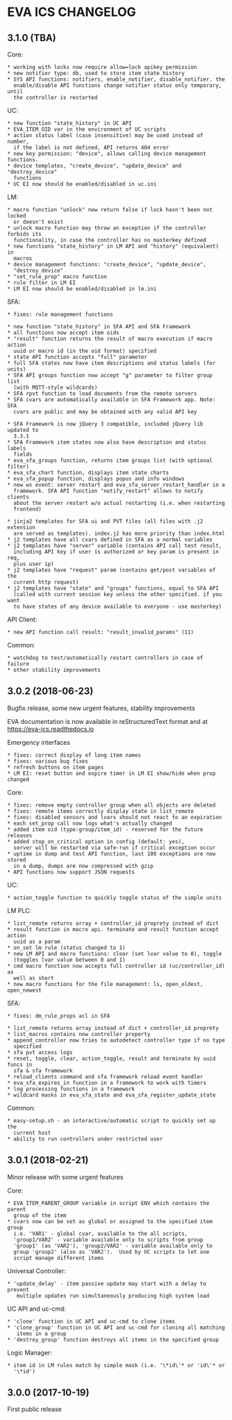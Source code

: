 EVA ICS CHANGELOG
=================

3.1.0 (TBA)
-----------

Core:

    * working with locks now require allow=lock apikey permission
    * new notifier type: db, used to store item state history
    * SYS API functions: notifiers, enable_notifier, disable_notifier. the
      enable/disable API functions change notifier status only temporary, until
      the controller is restarted

UC:

    * new function "state_history" in UC API
    * EVA_ITEM_OID var in the environment of UC scripts
    * action status label (case insensitive) may be used instead of number,
      if the label is not defined, API returns 404 error
    * new key permission: "device", allows calling device management functions.
    * device templates, "create_device", "update_device" and "destroy_device"
      functions
    * UC EI now should be enabled/disabled in uc.ini

LM:

    * macro function "unlock" now return false if lock hasn't been not locked
      or doesn't exist
    * unlock macro function may throw an exception if the controller forbids its
      functionality, in case the controller has no masterkey defined
    * new functions "state_history" in LM API and "history" (equivalent) in
      macros
    * device management functions: "create_device", "update_device",
      "destroy_device"
    * "set_rule_prop" macro function
    * rule filter in LM EI
    * LM EI now should be enabled/disabled in lm.ini

SFA:

    * fixes: rule management functions

    * new function "state_history" in SFA API and SFA Framework
    * all functions now accept item oids
    * "result" function returns the result of macro execution if macro action
      uuid or macro id (in the oid format) specified
    * state API function accepts "full" parameter
    * full SFA states now have item descriptions and status labels (for units)
    * SFA API groups function now accept "g" parameter to filter group list
      (with MQTT-style wildcards)
    * SFA rpvt function to load documents from the remote servers
    * SFA cvars are automatically available in SFA Framework app. Note: SFA
      cvars are public and may be obtained with any valid API key

    * SFA Framework is now jQuery 3 compatible, included jQuery lib updated to
      3.3.1
    * SFA Framework item states now also have description and status labels
      fields
    * eva_sfa_groups function, returns item groups list (with optional filter)
    * eva_sfa_chart function, displays item state charts
    * eva_sfa_popup function, displays popus and info windows
    * new ws event: server restart and eva_sfa_server_restart_handler in a
      framework. SFA API function "notify_restart" allows to notify clients
      about the server restart w/o actual restarting (i.e. when restarting
      frontend)

    * jinja2 templates for SFA ui and PVT files (all files with .j2 extension
      are served as templates). index.j2 has more priority than index.html
    * j2 templates have all cvars defined in SFA as a normal variables
    * j2 templates have "server" variable (contains API call test result,
      including API key if user is authorized or key param is present in req,
      plus user ip)
    * j2 templates have "request" param (contains get/post variables of the
      current http request)
    * j2 templates have "state" and "groups" functions, equal to SFA API
      (called with current session key unless the other specified. if you want
      to have states of any device available to everyone - use masterkey)

API Client:

    * new API function call result: "result_invalid_params" (11)

Common:

    * watchdog to test/automatically restart controllers in case of failure
    * other stability improvements

3.0.2 (2018-06-23)
------------------

Bugfix release, some new urgent features, stability improvements

EVA documentation is now available in reStructuredText format and at
https://eva-ics.readthedocs.io

Emergency interfaces

    * fixes: correct display of long item names
    * fixes: various bug fixes
    * refresh buttons on item pages
    * LM EI: reset button and expire timer in LM EI show/hide when prop changed

Core:

    * fixes: remove empty controller group when all objects are deleted
    * fixes: remote items correctly display state in list_remote
    * fixes: disabled sensors and lvars should not react to an expiration
    * each set_prop call now logs what's actually changed
    * added item oid (type:group/item_id) - reserved for the future releases
    * added stop_on_critical option in config (default: yes),
      server will be restarted via safe-run if critical exception occur
    * uptime in dump and test API function, last 100 exceptions are now stored
      in a dump, dumps are now compressed with gzip
    * API functions now support JSON requests

UC:

    * action_toggle function to quickly toggle status of the simple units 

LM PLC:

    * list_remote returns array + controller_id proprety instead of dict
    * result function in macro api. terminate and result function accept action
      uuid as a param
    * on_set lm rule (status changed to 1)
    * new LM API and macro functions: clear (set lvar value to 0), toggle
      (toggles lvar value between 0 and 1)
    * cmd macro function now accepts full controller id (uc/controller_id) as
      well as short
    * new macro functions for the file management: ls, open_oldest, open_newest

SFA:

    * fixes: dm_rule_props acl in SFA

    * list_remote returns array instead of dict + controller_id proprety
    * list_macros contains now controller property
    * append_controller now tries to autodetect controller type if no type
      specified
    * sfa pvt access logs
    * reset, toggle, clear, action_toggle, result and terminate by uuid funcs in
      sfa & sfa framework
    * reload_clients command and sfa framework reload event handler
    * eva_sfa_expires_in function in a framework to work with timers
    * log processing functions in a framework
    * wildcard masks in eva_sfa_state and eva_sfa_register_update_state

Common:

    * easy-setup.sh - an interactive/automatic script to quickly set up the
      current host
    * ability to run controllers under restricted user

3.0.1 (2018-02-21)
------------------

Minor release with some urgent features

Core:

    * EVA_ITEM_PARENT_GROUP variable in script ENV which contains the parent
      group of the item
    * cvars now can be set as global or assigned to the specified item group
      i.e. 'VAR1' - global cvar, available to the all scripts,
      'group1/VAR2' - variable available only to scripts from group
      'group1' (as 'VAR2'), 'group2/VAR2' - variable available only to
      group 'group2' (also as 'VAR2').  Used by UC scripts to let one
      script manage different items

Universal Controller:

    * 'update_delay' - item passive update may start with a delay to prevent
       multiple updates run simultaneously producing high system load

UC API and uc-cmd:

    * 'clone' function in UC API and uc-cmd to clone items
    * 'clone_group' function in UC API and uc-cmd for cloning all matching
       items in a group
    * 'destroy_group' function destroys all items in the specified group

Logic Manager:

    * item id in LM rules match by simple mask (i.e. '\*id\'* or 'id\'* or
      '\*id')

3.0.0 (2017-10-19)
------------------

First public release
